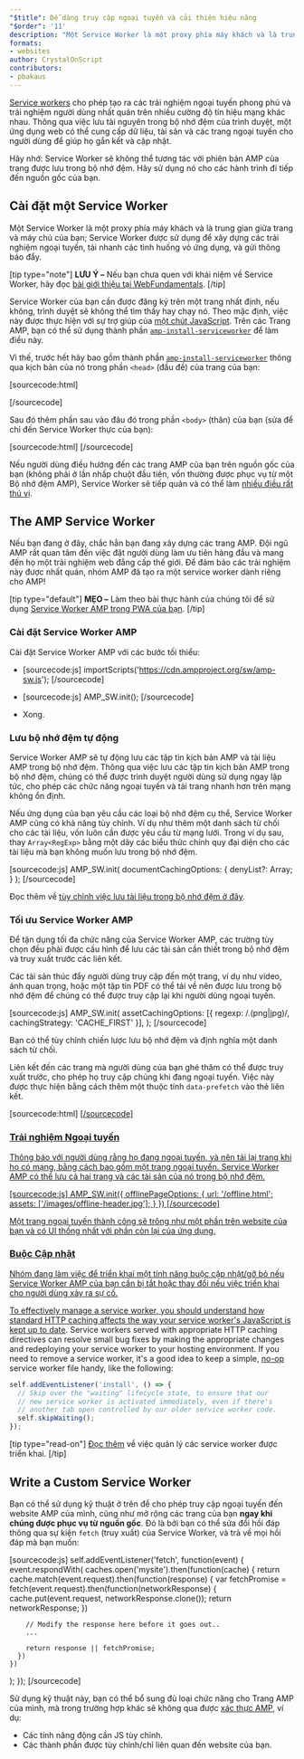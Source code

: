 ```yaml
---
"$title": Dễ dàng truy cập ngoại tuyến và cải thiện hiệu năng
"$order": '11'
description: "Một Service Worker là một proxy phía máy khách và là trung gian giữa trang và máy chủ của bạn; Service Worker được sử dụng để xây dựng các trải nghiệm ngoại tuyến, tải nhanh..."
formats:
- websites
author: CrystalOnScript
contributors:
- pbakaus
---
```


[Service workers](https://developer.mozilla.org/en-US/docs/Web/API/Service_Worker_API) cho phép tạo ra các trải nghiệm ngoại tuyến phong phú và trải nghiệm người dùng nhất quán trên nhiều cường độ tín hiệu mạng khác nhau. Thông qua việc lưu tài nguyên trong bộ nhớ đệm của trình duyệt, một ứng dụng web có thể cung cấp dữ liệu, tài sản và các trang ngoại tuyến cho người dùng để giúp họ gắn kết và cập nhật.

Hãy nhớ: Service Worker sẽ không thể tương tác với phiên bản AMP của trang được lưu trong bộ nhớ đệm. Hãy sử dụng nó cho các hành trình đi tiếp đến nguồn gốc của bạn.

## Cài đặt một Service Worker

Một Service Worker là một proxy phía máy khách và là trung gian giữa trang và máy chủ của bạn; Service Worker được sử dụng để xây dựng các trải nghiệm ngoại tuyến, tải nhanh các tình huống vỏ ứng dụng, và gửi thông báo đẩy.

[tip type="note"] **LƯU Ý –** Nếu bạn chưa quen với khái niệm về Service Worker, hãy đọc <a class="" href="https://developers.google.com/web/fundamentals/getting-started/primers/service-workers">bài giới thiệu tại WebFundamentals</a>. [/tip]

Service Worker của bạn cần được đăng ký trên một trang nhất định, nếu không, trình duyệt sẽ không thể tìm thấy hay chạy nó. Theo mặc định, việc này được thực hiện với sự trợ giúp của [một chút JavaScript](https://developers.google.com/web/fundamentals/instant-and-offline/service-worker/registration). Trên các Trang AMP, bạn có thể sử dụng thành phần [`amp-install-serviceworker`](../../../documentation/components/reference/amp-install-serviceworker.md) để làm điều này.

Vì thế, trước hết hãy bao gồm thành phần [`amp-install-serviceworker`](../../../documentation/components/reference/amp-install-serviceworker.md) thông qua kịch bản của nó trong phần `<head>` (đầu đề) của trang của bạn:

[sourcecode:html]

<script async custom-element="amp-install-serviceworker"
  src="https://cdn.ampproject.org/v0/amp-install-serviceworker-0.1.js"></script>

[/sourcecode]

Sau đó thêm phần sau vào đâu đó trong phần `<body>` (thân) của bạn (sửa để chỉ đến Service Worker thực của bạn):

[sourcecode:html]
<amp-install-serviceworker
      src="https://www.your-domain.com/serviceworker.js"
      layout="nodisplay">
</amp-install-serviceworker>
[/sourcecode]

Nếu người dùng điều hướng đến các trang AMP của bạn trên nguồn gốc của bạn (không phải ở lần nhấp chuột đầu tiên, vốn thường được phục vụ từ một Bộ nhớ đệm AMP), Service Worker sẽ tiếp quản và có thể làm [nhiều điều rất thú vị](https://developers.google.com/web/fundamentals/instant-and-offline/offline-ux).

## The AMP Service Worker

Nếu bạn đang ở đây, chắc hẳn bạn đang xây dựng các trang AMP. Đội ngũ AMP rất quan tâm đến việc đặt người dùng làm ưu tiên hàng đầu và mang đến họ một trải nghiệm web đẳng cấp thế giới. Để đảm bảo các trải nghiệm này được nhất quán, nhóm AMP đã tạo ra một service worker dành riêng cho AMP!

[tip type="default"] **MẸO –** Làm theo bài thực hành của chúng tôi để sử dụng [Service Worker AMP trong PWA của bạn](/content/amp-dev/documentation/guides-and-tutorials/optimize-measure/amp_to_pwa.md). [/tip]

### Cài đặt Service Worker AMP

Cài đặt Service Worker AMP với các bước tối thiểu:

- [sourcecode:js]  importScripts('https://cdn.ampproject.org/sw/amp-sw.js');  [/sourcecode]

- [sourcecode:js]
      AMP_SW.init();
      [/sourcecode]

- Xong.

### Lưu bộ nhớ đệm tự động

Service Worker AMP sẽ tự động lưu các tập tin kịch bản AMP và tài liệu AMP trong bộ nhớ đệm. Thông qua việc lưu các tập tin kịch bản AMP trong bộ nhớ đệm, chúng có thể được trình duyệt người dùng sử dụng ngay lập tức, cho phép các chức năng ngoại tuyến và tải trang nhanh hơn trên mạng không ổn định.

Nếu ứng dụng của bạn yêu cầu các loại bộ nhớ đệm cụ thể, Service Worker AMP cũng có khả năng tùy chỉnh. Ví dụ như thêm một danh sách từ chối cho các tài liệu, vốn luôn cần được yêu cầu từ mạng lưới. Trong ví dụ sau, thay `Array<RegExp>` bằng một dãy các biểu thức chính quy đại diện cho các tài liệu mà bạn không muốn lưu trong bộ nhớ đệm.

[sourcecode:js]
AMP_SW.init(
documentCachingOptions: {
denyList?: Array<RegExp>;
}
);
[/sourcecode]

Đọc thêm về [tùy chỉnh việc lưu tài liệu trong bộ nhớ đệm ở đây](https://github.com/ampproject/amp-sw/tree/master/src/modules/document-caching).

### Tối ưu Service Worker AMP

Để tận dụng tối đa chức năng của Service Worker AMP, các trường tùy chọn đều phải được cấu hình để lưu các tài sản cần thiết trong bộ nhớ đệm và truy xuất trước các liên kết.

Các tài sản thúc đẩy người dùng truy cập đến một trang, ví dụ như video, ảnh quan trọng, hoặc một tập tin PDF có thể tải về nên được lưu trong bộ nhớ đệm để chúng có thể được truy cập lại khi người dùng ngoại tuyến.

[sourcecode:js]
AMP_SW.init(
assetCachingOptions: [{
regexp: /\.(png|jpg)/,
cachingStrategy: 'CACHE_FIRST'
}],
);
[/sourcecode]

Bạn có thể tùy chỉnh chiến lược lưu bộ nhớ đệm và định nghĩa một danh sách từ chối.

Liên kết đến các trang mà người dùng của bạn ghé thăm có thể được truy xuất trước, cho phép họ truy cập chúng khi đang ngoại tuyến. Việc này được thực hiện bằng cách thêm một thuộc tính `data-prefetch` vào thẻ liên kết.

[sourcecode:html]
<a href='....' data-rel='prefetch' />
[/sourcecode]

### Trải nghiệm Ngoại tuyến

Thông báo với người dùng rằng họ đang ngoại tuyến, và nên tải lại trang khi họ có mạng, bằng cách bao gồm một trang ngoại tuyến. Service Worker AMP có thể lưu cả hai trang và các tài sản của nó trong bộ nhớ đệm.

[sourcecode:js] AMP_SW.init({ offlinePageOptions: { url: '/offline.html'; assets: ['/images/offline-header.jpg']; } }) [/sourcecode]

Một trang ngoại tuyến thành công sẽ trông như một phần trên website của bạn và có UI thống nhất với phần còn lại của ứng dụng.

### Buộc Cập nhật

Nhóm đang làm việc để triển khai một tính năng buộc cập nhật/gỡ bỏ nếu Service Worker AMP của bạn cần bị tắt hoặc thay đổi nếu việc triển khai cho người dùng xảy ra sự cố.

To effectively manage a service worker, you should understand how [standard HTTP caching affects the way your service worker's JavaScript is kept up to date](https://developers.google.com/web/updates/2018/06/fresher-sw). Service workers served with appropriate HTTP caching directives can resolve small bug fixes by making the appropriate changes and redeploying your service worker to your hosting environment. If you need to remove a service worker, it's a good idea to keep a simple, [no-op](https://en.wikipedia.org/wiki/NOP) service worker file handy, like the following:

```js
self.addEventListener('install', () => {
  // Skip over the "waiting" lifecycle state, to ensure that our
  // new service worker is activated immediately, even if there's
  // another tab open controlled by our older service worker code.
  self.skipWaiting();
});
```

[tip type="read-on"] [Đọc thêm](https://stackoverflow.com/questions/33986976/how-can-i-remove-a-buggy-service-worker-or-implement-a-kill-switch/38980776#38980776) về việc quản lý các service worker được triển khai. [/tip]

## Write a Custom Service Worker

Bạn có thể sử dụng kỹ thuật ở trên để cho phép truy cập ngoại tuyến đến website AMP của mình, cũng như mở rộng các trang của bạn **ngay khi chúng được phục vụ từ nguồn gốc**. Đó là bởi bạn có thể sửa đổi hồi đáp thông qua sự kiện `fetch` (truy xuất) của Service Worker, và trả về mọi hồi đáp mà bạn muốn:

[sourcecode:js]
self.addEventListener('fetch', function(event) {
event.respondWith(
caches.open('mysite').then(function(cache) {
return cache.match(event.request).then(function(response) {
var fetchPromise = fetch(event.request).then(function(networkResponse) {
cache.put(event.request, networkResponse.clone());
return networkResponse;
})

        // Modify the response here before it goes out..
        ...

        return response || fetchPromise;
      })
    })

);
});
[/sourcecode]

Sử dụng kỹ thuật này, bạn có thể bổ sung đủ loại chức năng cho Trang AMP của mình, mà trong trường hợp khác sẽ không qua được [xác thực AMP](../../../documentation/guides-and-tutorials/learn/validation-workflow/validate_amp.md), ví dụ:

- Các tính năng động cần JS tùy chỉnh.
- Các thành phần được tùy chỉnh/chỉ liên quan đến website của bạn.
